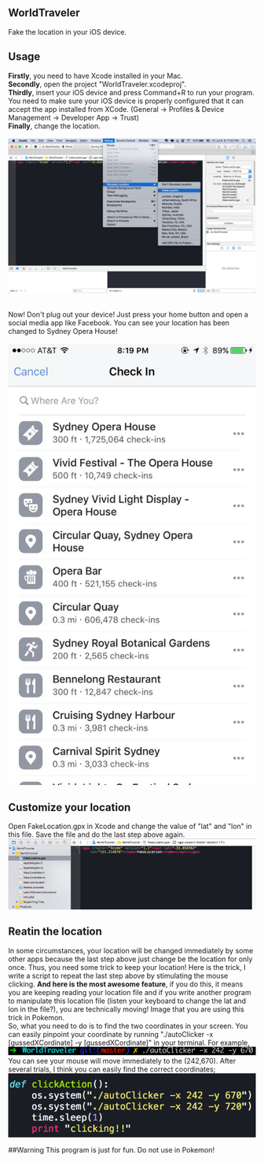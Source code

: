 
WorldTraveler
-------------
Fake the location in your iOS device.  
## Usage
**Firstly**, you need to have Xcode installed in your Mac.  
**Secondly**, open the project "WorldTraveler.xcodeproj".  
**Thirdly**, insert your iOS device and press Command+R to run your program. You need to make sure your iOS device is properly configured that it can accept the app installed from XCode. (General -> Profiles & Device Management -> Developer App -> Trust)  
**Finally**, change the location.  
<br> 
![Mou icon](2.png)
<br> 
<br> 
   
Now! Don't plug out your device! Just press your home button and open a social media app like Facebook. You can see your location has been changed to Sydney Opera House!  
<br> 
![Mou icon](3.pic.jpg)

## Customize your location
Open FakeLocation.gpx in Xcode and change the value of "lat" and "lon" in this file. Save the file and do the last step above again.
![Mou icon](4.png)  

## Reatin the location
In some circumstances, your location will be changed immediately by some other apps because the last step above just change be the location for only once. Thus, you need some trick to keep your location! Here is the trick, I write a script to repeat the last step above by stimulating the mouse clicking. **And here is the most awesome feature**, if you do this, it means you are keeping reading your location file and if you write another program to manipulate this location file (listen your keyboard to change the lat and lon in the file?), you are technically moving! Image that you are using this trick in Pokemon.  
So, what you need to do is to find the two coordinates in your screen. You can easily pinpoint your coordinate by running "./autoClicker -x [gussedXCordinate] -y [gussedXCordinate]" in your terminal. For example, 
![Mou icon](6.png) 
You can see your mouse will move immediately to the (242,670). After several trials, I think you can easily find the correct coordinates;
![Mou icon](5.png) 

##Warning
This program is just for fun. Do not use in Pokemon! 